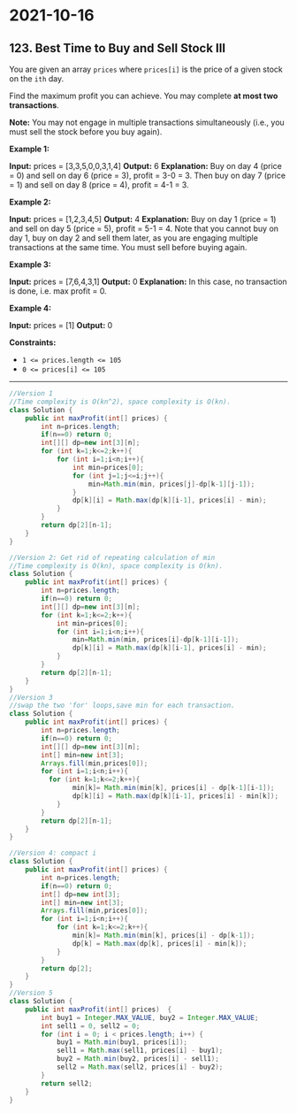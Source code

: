 # 2021-10-16

## 123. Best Time to Buy and Sell Stock III

You are given an array `prices` where `prices[i]` is the price of a given stock on the `ith` day.

Find the maximum profit you can achieve. You may complete **at most two transactions**.

**Note:** You may not engage in multiple transactions simultaneously (i.e., you must sell the stock before you buy again).

**Example 1:**

**Input:** prices = \[3,3,5,0,0,3,1,4\]
**Output:** 6
**Explanation:** Buy on day 4 (price = 0) and sell on day 6 (price = 3), profit = 3-0 = 3.
Then buy on day 7 (price = 1) and sell on day 8 (price = 4), profit = 4-1 = 3.

**Example 2:**

**Input:** prices = \[1,2,3,4,5\]
**Output:** 4
**Explanation:** Buy on day 1 (price = 1) and sell on day 5 (price = 5), profit = 5-1 = 4.
Note that you cannot buy on day 1, buy on day 2 and sell them later, as you are engaging multiple transactions at the same time. You must sell before buying again.

**Example 3:**

**Input:** prices = \[7,6,4,3,1\]
**Output:** 0
**Explanation:** In this case, no transaction is done, i.e. max profit = 0.

**Example 4:**

**Input:** prices = \[1\]
**Output:** 0

**Constraints:**

- `1 <= prices.length <= 105`
- `0 <= prices[i] <= 105`

---

```java
//Version 1
//Time complexity is O(kn^2), space complexity is O(kn).
class Solution {
    public int maxProfit(int[] prices) {
        int n=prices.length;
        if(n==0) return 0;
        int[][] dp=new int[3][n];
        for (int k=1;k<=2;k++){
            for (int i=1;i<n;i++){
                int min=prices[0];
                for (int j=1;j<=i;j++){
                    min=Math.min(min, prices[j]-dp[k-1][j-1]);
                }
                dp[k][i] = Math.max(dp[k][i-1], prices[i] - min);
            }
        }
        return dp[2][n-1];
    }
}

//Version 2: Get rid of repeating calculation of min
//Time complexity is O(kn), space complexity is O(kn).
class Solution {
    public int maxProfit(int[] prices) {
        int n=prices.length;
        if(n==0) return 0;
        int[][] dp=new int[3][n];
        for (int k=1;k<=2;k++){
            int min=prices[0];
            for (int i=1;i<n;i++){
                min=Math.min(min, prices[i]-dp[k-1][i-1]);
                dp[k][i] = Math.max(dp[k][i-1], prices[i] - min);
            }
        }
        return dp[2][n-1];
    }
}
//Version 3
//swap the two 'for' loops,save min for each transaction.
class Solution {
    public int maxProfit(int[] prices) {
        int n=prices.length;
        if(n==0) return 0;
        int[][] dp=new int[3][n];
        int[] min=new int[3];
        Arrays.fill(min,prices[0]);
        for (int i=1;i<n;i++){
          for (int k=1;k<=2;k++){
                min[k]= Math.min(min[k], prices[i] - dp[k-1][i-1]);
                dp[k][i] = Math.max(dp[k][i-1], prices[i] - min[k]);
            }
        }
        return dp[2][n-1];
    }
}

//Version 4: compact i
class Solution {
    public int maxProfit(int[] prices) {
        int n=prices.length;
        if(n==0) return 0;
        int[] dp=new int[3];
        int[] min=new int[3];
        Arrays.fill(min,prices[0]);
        for (int i=1;i<n;i++){
            for (int k=1;k<=2;k++){
                min[k]= Math.min(min[k], prices[i] - dp[k-1]);
                dp[k] = Math.max(dp[k], prices[i] - min[k]);
            }
        }
        return dp[2];
    }
}
//Version 5
class Solution {
    public int maxProfit(int[] prices)  {
        int buy1 = Integer.MAX_VALUE, buy2 = Integer.MAX_VALUE;
        int sell1 = 0, sell2 = 0;
        for (int i = 0; i < prices.length; i++) {
            buy1 = Math.min(buy1, prices[i]);
            sell1 = Math.max(sell1, prices[i] - buy1);
            buy2 = Math.min(buy2, prices[i] - sell1);
            sell2 = Math.max(sell2, prices[i] - buy2);
        }
        return sell2;
    }
}
```
